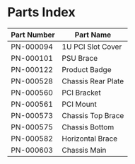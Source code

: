 # Parts Index

| Part Number | Part Name                   |
|-------------|-----------------------------|
| PN-000094   | 1U PCI Slot Cover           |
| PN-000101   | PSU Brace                   |
| PN-000122   | Product Badge               |
| PN-000528   | Chassis Rear Plate          |
| PN-000560   | PCI Bracket                 |
| PN-000561   | PCI Mount                   |
| PN-000573   | Chassis Top Brace           |
| PN-000575   | Chassis Bottom              |
| PN-000582   | Horizontal Brace            |
| PN-000603   | Chassis Main                |
